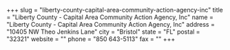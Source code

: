 +++
slug = "liberty-county-capital-area-community-action-agency-inc"
title = "Liberty County - Capital Area Community Action Agency, Inc"
name = "Liberty County - Capital Area Community Action Agency, Inc"
address = "10405 NW Theo Jenkins Lane"
city = "Bristol"
state = "FL"
postal = "32321"
website = ""
phone = "850 643-5113"
fax = ""
+++
